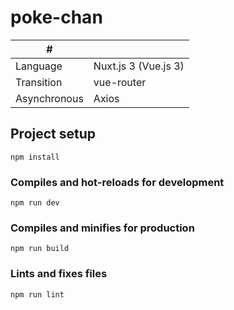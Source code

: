 # poke-chan

| # | |
| ---- | ---- |
| Language| Nuxt.js 3 (Vue.js 3) |
| Transition | vue-router |
| Asynchronous | Axios |

## Project setup
```
npm install
```

### Compiles and hot-reloads for development
```
npm run dev
```

### Compiles and minifies for production
```
npm run build
```

### Lints and fixes files
```
npm run lint
```
</details>
